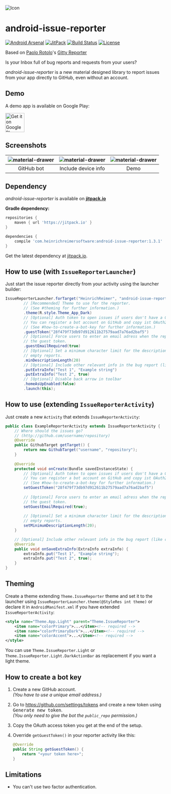 ![Icon](http://i.imgur.com/CoPArlm.png)

android-issue-reporter
===============

[![Android Arsenal](https://img.shields.io/badge/Android%20Arsenal-android--issue--reporter-brightgreen.svg?style=flat&v=2)](http://android-arsenal.com/details/1/3413)
[![JitPack](https://jitpack.io/v/com.heinrichreimersoftware/android-issue-reporter.svg)](https://jitpack.io/#com.heinrichreimersoftware/android-issue-reporter)
[![Build Status](https://travis-ci.org/heinrichreimer/android-issue-reporter.svg?branch=master)](https://travis-ci.org/heinrichreimer/android-issue-reporter)
[![License](https://img.shields.io/github/license/heinrichreimer/android-issue-reporter.svg)](https://github.com/heinrichreimer/android-issue-reporter/blob/master/LICENSE.txt)

Based on [Paolo Rotolo](https://github.com/PaoloRotolo)'s [Gitty Reporter](https://github.com/PaoloRotolo/GittyReporter)

Is your Inbox full of bug reports and requests from your users?

*android-issue-reporter* is a new material designed library to report issues from your app directly to GitHub, even without an account.

Demo
----
A demo app is available on Google Play:

<a href="https://play.google.com/store/apps/details?id=com.heinrichreimersoftware.androidissuereporter.example">
	<img alt="Get it on Google Play" src="https://play.google.com/intl/en_us/badges/images/generic/en-play-badge.png" height="60" />
</a>

Screenshots
-----------

| ![material-drawer](http://i.imgur.com/ADkPQMo.png) | ![material-drawer](http://i.imgur.com/fcFmJ5E.png) | ![material-drawer](http://i.imgur.com/dJYonBW.png) |
|:-:|:-:|:-:|
| GitHub bot | Include device info | Demo |

Dependency
----------

*android-issue-reporter* is available on [**jitpack.io**][J]

**Gradle dependency:**
````gradle
repositories {
    maven { url 'https://jitpack.io' }
}
````
````gradle
dependencies {
    compile 'com.heinrichreimersoftware:android-issue-reporter:1.3.1'
}
````

Get the latest dependency at [jitpack.io][J].

How to use (with `IssueReporterLauncher`)
-----------
Just start the issue reporter directly from your activity using the launcher builder:

```java
IssueReporterLauncher.forTarget("HeinrichReimer", "android-issue-reporter")
        // [Recommended] Theme to use for the reporter. 
        // (See #theming for further information.)
        .theme(R.style.Theme_App_Dark)
        // [Optional] Auth token to open issues if users don't have a GitHub account
        // You can register a bot account on GitHub and copy ist OAuth2 token here.
        // (See #how-to-create-a-bot-key for further information.)
        .guestToken("28f479f73db97d912611b27579aad7a76ad2baf5")
        // [Optional] Force users to enter an email adress when the report is sent using
        // the guest token.
        .guestEmailRequired(true)
        // [Optional] Set a minimum character limit for the description to filter out
        // empty reports.
        .minDescriptionLength(20)
        // [Optional] Include other relevant info in the bug report (like custom variables)
        .putExtraInfo("Test 1", "Example string")
        .putExtraInfo("Test 2", true)
        // [Optional] Disable back arrow in toolbar
        .homeAsUpEnabled(false)
        .launch(this);
```

How to use (extending `IssueReporterActivity`)
-----------
Just create a new `Activity` that extends `IssueReporterActivity`:

```java
public class ExampleReporterActivity extends IssueReporterActivity {
    // Where should the issues go?
    // (http://github.com/username/repository)
    @Override
    public GithubTarget getTarget() {
        return new GithubTarget("username", "repository");
    }
    
    @Override
    protected void onCreate(Bundle savedInstanceState) {
        // [Optional] Auth token to open issues if users don't have a GitHub account
        // You can register a bot account on GitHub and copy ist OAuth2 token here.
        // (See #how-to-create-a-bot-key for further information.)
        setGuestToken("28f479f73db97d912611b27579aad7a76ad2baf5")
        
        // [Optional] Force users to enter an email adress when the report is sent using
        // the guest token.
        setGuestEmailRequired(true);
        
        // [Optional] Set a minimum character limit for the description to filter out
        // empty reports.
        setMinimumDescriptionLength(20);
    }

    // [Optional] Include other relevant info in the bug report (like custom variables)
    @Override
    public void onSaveExtraInfo(ExtraInfo extraInfo) {
        extraInfo.put("Test 1", "Example string");
        extraInfo.put("Test 2", true);
    }
}
```

Theming
---
Create a theme extending `Theme.IssueReporter` theme and set it to the launcher using `IssueReporterLauncher.theme(@StyleRes int theme)` or declare it in `AndroidManifest.xml` if you have extended `IssueReporterActivity`:

```xml
<style name="Theme.App.Light" parent="Theme.IssueReporter">
    <item name="colorPrimary">...</item><!-- required -->
    <item name="colorPrimaryDark">...</item><!-- required -->
    <item name="colorAccent">...</item><!-- required -->
</style>
```

You can use `Theme.IssueReporter.Light` or `Theme.IssueReporter.Light.DarkActionBar` as replacement if you want a light theme.

How to create a bot key
---

1.  Create a new GitHub account.  
    _(You have to use a unique email address.)_

2.  Go to https://github.com/settings/tokens and create a new token using <kbd>Generate new token</kbd>.  
    _(You only need to give the bot the `public_repo` permission.)_

3.  Copy the OAuth access token you get at the end of the setup.

4.  Override `getGuestToken()` in your reporter activity like this:
    
    ```java
    @Override
    public String getGuestToken() {
        return "<your token here>";
    }
    ```
    
Limitations
---
- You can't use two factor authentication.

[J]: https://jitpack.io/#com.heinrichreimersoftware/android-issue-reporter
